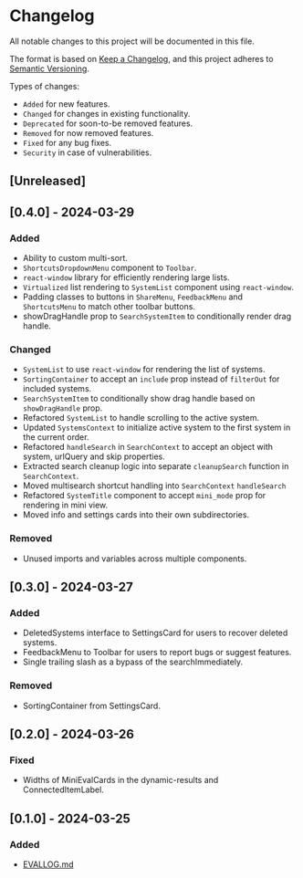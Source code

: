 # Changelog

All notable changes to this project will be documented in this file.

The format is based on [Keep a Changelog](https://keepachangelog.com/en/1.1.0/),
and this project adheres to [Semantic Versioning](https://semver.org/spec/v2.0.0.html).

Types of changes:

- `Added` for new features.
- `Changed` for changes in existing functionality.
- `Deprecated` for soon-to-be removed features.
- `Removed` for now removed features.
- `Fixed` for any bug fixes.
- `Security` in case of vulnerabilities.

## [Unreleased]

## [0.4.0] - 2024-03-29

### Added

- Ability to custom multi-sort.
- `ShortcutsDropdownMenu` component to `Toolbar`.
- `react-window` library for efficiently rendering large lists.
- `Virtualized` list rendering to `SystemList` component using `react-window`.
- Padding classes to buttons in `ShareMenu`, `FeedbackMenu` and `ShortcutsMenu` to match other toolbar buttons.
- showDragHandle prop to `SearchSystemItem` to conditionally render drag handle.

### Changed

- `SystemList` to use `react-window` for rendering the list of systems.
- `SortingContainer` to accept an `include` prop instead of `filterOut` for included systems.
- `SearchSystemItem` to conditionally show drag handle based on `showDragHandle` prop.
- Refactored `SystemList` to handle scrolling to the active system.
- Updated `SystemsContext` to initialize active system to the first system in the current order.
- Refactored `handleSearch` in `SearchContext` to accept an object with system, urlQuery and skip properties.
- Extracted search cleanup logic into separate `cleanupSearch` function in `SearchContext`.
- Moved multisearch shortcut handling into `SearchContext` `handleSearch`
- Refactored `SystemTitle` component to accept `mini_mode` prop for rendering in mini view.
- Moved info and settings cards into their own subdirectories.

### Removed

- Unused imports and variables across multiple components.

## [0.3.0] - 2024-03-27

### Added

- DeletedSystems interface to SettingsCard for users to recover deleted systems.
- FeedbackMenu to Toolbar for users to report bugs or suggest features.
- Single trailing slash as a bypass of the searchImmediately.

### Removed

- SortingContainer from SettingsCard.

## [0.2.0] - 2024-03-26

### Fixed

- Widths of MiniEvalCards in the dynamic-results and ConnectedItemLabel.


## [0.1.0] - 2024-03-25

### Added

- [EVALLOG.md](EVALLOG.md)

